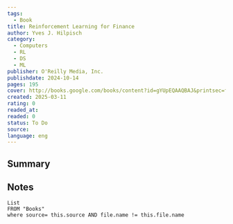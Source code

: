 ```yaml
---
tags:
  - Book
title: Reinforcement Learning for Finance
author: Yves J. Hilpisch
category:
  - Computers
  - RL
  - DS
  - ML
publisher: O'Reilly Media, Inc.
publishdate: 2024-10-14
pages: 195
cover: http://books.google.com/books/content?id=gYUpEQAAQBAJ&printsec=frontcover&img=1&zoom=1&edge=curl&source=gbs_api
created: 2025-03-11
rating: 0
readed_at: 
readed: 0
status: To Do
source: 
language: eng
---
```

## Summary


## Notes
```dataview
List 
FROM "Books"
where source= this.source AND file.name != this.file.name
```